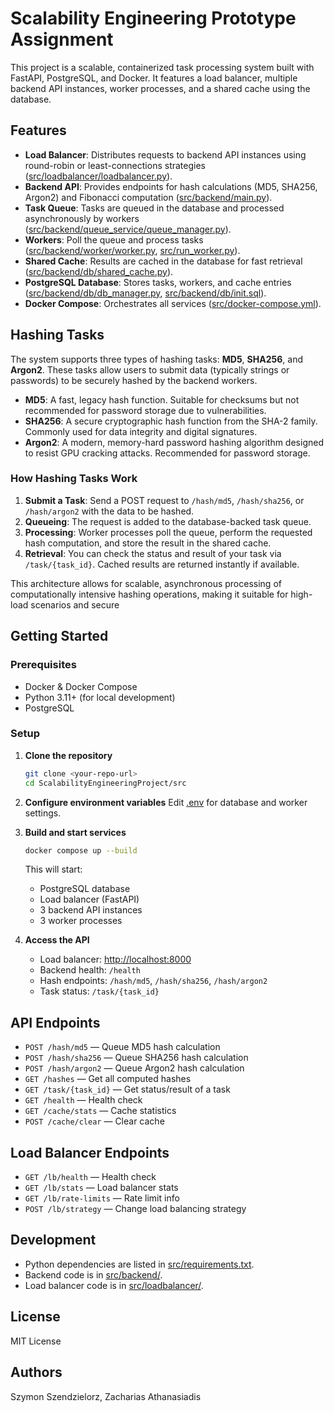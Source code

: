 # Scalability Engineering Prototype Assignment

This project is a scalable, containerized task processing system built with FastAPI, PostgreSQL, and Docker. It features a load balancer, multiple backend API instances, worker processes, and a shared cache using the database.

## Features

- **Load Balancer**: Distributes requests to backend API instances using round-robin or least-connections strategies ([src/loadbalancer/loadbalancer.py](src/loadbalancer/loadbalancer.py)).
- **Backend API**: Provides endpoints for hash calculations (MD5, SHA256, Argon2) and Fibonacci computation ([src/backend/main.py](src/backend/main.py)).
- **Task Queue**: Tasks are queued in the database and processed asynchronously by workers ([src/backend/queue_service/queue_manager.py](src/backend/queue_service/queue_manager.py)).
- **Workers**: Poll the queue and process tasks ([src/backend/worker/worker.py](src/backend/worker/worker.py), [src/run_worker.py](src/run_worker.py)).
- **Shared Cache**: Results are cached in the database for fast retrieval ([src/backend/db/shared_cache.py](src/backend/db/shared_cache.py)).
- **PostgreSQL Database**: Stores tasks, workers, and cache entries ([src/backend/db/db_manager.py](src/backend/db/db_manager.py), [src/backend/db/init.sql](src/backend/db/init.sql)).
- **Docker Compose**: Orchestrates all services ([src/docker-compose.yml](src/docker-compose.yml)).

## Hashing Tasks

The system supports three types of hashing tasks: **MD5**, **SHA256**, and **Argon2**. These tasks allow users to submit data (typically strings or passwords) to be securely hashed by the backend workers.

- **MD5**: A fast, legacy hash function. Suitable for checksums but not recommended for password storage due to vulnerabilities.
- **SHA256**: A secure cryptographic hash function from the SHA-2 family. Commonly used for data integrity and digital signatures.
- **Argon2**: A modern, memory-hard password hashing algorithm designed to resist GPU cracking attacks. Recommended for password storage.

### How Hashing Tasks Work

1. **Submit a Task**:
   Send a POST request to `/hash/md5`, `/hash/sha256`, or `/hash/argon2` with the data to be hashed.
2. **Queueing**:
   The request is added to the database-backed task queue.
3. **Processing**:
   Worker processes poll the queue, perform the requested hash computation, and store the result in the shared cache.
4. **Retrieval**:
   You can check the status and result of your task via `/task/{task_id}`. Cached results are returned instantly if available.

This architecture allows for scalable, asynchronous processing of computationally intensive hashing operations, making it suitable for high-load scenarios and secure

## Getting Started

### Prerequisites

- Docker & Docker Compose
- Python 3.11+ (for local development)
- PostgreSQL

### Setup

1. **Clone the repository**
   ```sh
   git clone <your-repo-url>
   cd ScalabilityEngineeringProject/src
   ```

2. **Configure environment variables**
   Edit [.env](.env) for database and worker settings.

3. **Build and start services**
   ```sh
   docker compose up --build
   ```

   This will start:
   - PostgreSQL database
   - Load balancer (FastAPI)
   - 3 backend API instances
   - 3 worker processes

4. **Access the API**
   - Load balancer: [http://localhost:8000](http://localhost:8000)
   - Backend health: `/health`
   - Hash endpoints: `/hash/md5`, `/hash/sha256`, `/hash/argon2`
   - Task status: `/task/{task_id}`

## API Endpoints

- `POST /hash/md5` — Queue MD5 hash calculation
- `POST /hash/sha256` — Queue SHA256 hash calculation
- `POST /hash/argon2` — Queue Argon2 hash calculation
- `GET /hashes` — Get all computed hashes
- `GET /task/{task_id}` — Get status/result of a task
- `GET /health` — Health check
- `GET /cache/stats` — Cache statistics
- `POST /cache/clear` — Clear cache

## Load Balancer Endpoints

- `GET /lb/health` — Health check
- `GET /lb/stats` — Load balancer stats
- `GET /lb/rate-limits` — Rate limit info
- `POST /lb/strategy` — Change load balancing strategy

## Development

- Python dependencies are listed in [src/requirements.txt](src/requirements.txt).
- Backend code is in [src/backend/](src/backend/).
- Load balancer code is in [src/loadbalancer/](src/loadbalancer/).

## License

MIT License

## Authors

Szymon Szendzielorz, Zacharias Athanasiadis